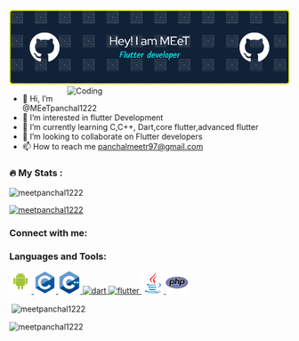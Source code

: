 ![MasterHead](./github-header-image.png)
<img align="right" alt="Coding" width="400" src="[https://raw.githubusercontent.com/hasibul-hasan-shuvo/hasibul-hasan-shuvo/main/images/coding-boy.gif](https://camo.githubusercontent.com/da0accfcc31aa6c62a8d2c7ce785fd454451e39c34fdaf0e1b948c378b59e691/68747470733a2f2f7374617469632e7769787374617469632e636f6d2f6d656469612f3262653163655f38363435363739303038343534313865626664363165323937363337343634647e6d76322e676966](https://camo.githubusercontent.com/da0accfcc31aa6c62a8d2c7ce785fd454451e39c34fdaf0e1b948c378b59e691/68747470733a2f2f7374617469632e7769787374617469632e636f6d2f6d656469612f3262653163655f38363435363739303038343534313865626664363165323937363337343634647e6d76322e676966)">
- 👋 Hi, I’m @MEeTpanchal1222
- 👀 I’m interested in flutter Development
- 🌱 I’m currently learning C,C++, Dart,core flutter,advanced  flutter
- 💞️ I’m looking to collaborate on Flutter developers 
- 📫 How to reach me panchalmeetr97@gmail.com
<h3 align="left">🔥   My Stats :</h3>

<p align="left"> <img src="https://komarev.com/ghpvc/?username=meetpanchal1222&label=Profile%20views&color=0e75b6&style=flat" alt="meetpanchal1222" /> </p>

<p align="left"> <a href="https://github.com/ryo-ma/github-profile-trophy"><img src="https://github-profile-trophy.vercel.app/?username=meetpanchal1222" alt="meetpanchal1222" /></a> </p>

<h3 align="left">Connect with me:</h3>
<p align="left">
</p>

<h3 align="left">Languages and Tools:</h3>
<p align="left"> <a href="https://developer.android.com" target="_blank" rel="noreferrer"> <img src="https://raw.githubusercontent.com/devicons/devicon/master/icons/android/android-original-wordmark.svg" alt="android" width="40" height="40"/> </a> <a href="https://www.cprogramming.com/" target="_blank" rel="noreferrer"> <img src="https://raw.githubusercontent.com/devicons/devicon/master/icons/c/c-original.svg" alt="c" width="40" height="40"/> </a> <a href="https://www.w3schools.com/cpp/" target="_blank" rel="noreferrer"> <img src="https://raw.githubusercontent.com/devicons/devicon/master/icons/cplusplus/cplusplus-original.svg" alt="cplusplus" width="40" height="40"/> </a> <a href="https://dart.dev" target="_blank" rel="noreferrer"> <img src="https://www.vectorlogo.zone/logos/dartlang/dartlang-icon.svg" alt="dart" width="40" height="40"/> </a> <a href="https://flutter.dev" target="_blank" rel="noreferrer"> <img src="https://www.vectorlogo.zone/logos/flutterio/flutterio-icon.svg" alt="flutter" width="40" height="40"/> </a> <a href="https://www.java.com" target="_blank" rel="noreferrer"> <img src="https://raw.githubusercontent.com/devicons/devicon/master/icons/java/java-original.svg" alt="java" width="40" height="40"/> </a> <a href="https://www.php.net" target="_blank" rel="noreferrer"> <img src="https://raw.githubusercontent.com/devicons/devicon/master/icons/php/php-original.svg" alt="php" width="40" height="40"/> </a> </p>

<p>&nbsp;<img align="center" src="https://github-readme-stats.vercel.app/api?username=meetpanchal1222&show_icons=true&locale=en" alt="meetpanchal1222" /></p>

<p><img align="center" src="https://github-readme-streak-stats.herokuapp.com/?user=meetpanchal1222&" alt="meetpanchal1222" /></p>



<!---
MEeTpanchal1222/MEeTpanchal1222 is a ✨ special ✨ repository because its `README.md` (this file) appears on your GitHub profile.
You can click the Preview link to take a look at your changes.
--->
